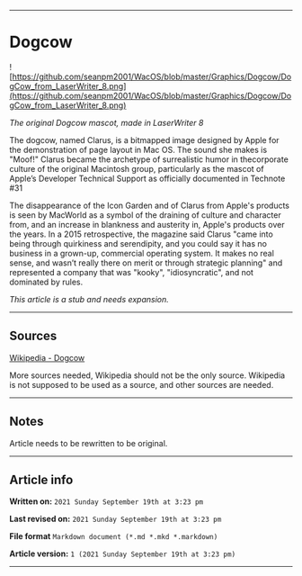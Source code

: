 
***

# Dogcow

![https://github.com/seanpm2001/WacOS/blob/master/Graphics/Dogcow/DogCow_from_LaserWriter_8.png](https://github.com/seanpm2001/WacOS/blob/master/Graphics/Dogcow/DogCow_from_LaserWriter_8.png)

_The original Dogcow mascot, made in LaserWriter 8_

The dogcow, named Clarus, is a bitmapped image designed by Apple for the demonstration of page layout in Mac OS. The sound she makes is "Moof!"
Clarus became the archetype of surrealistic humor in thecorporate culture of the original Macintosh group, particularly as the mascot of Apple’s Developer Technical Support as officially documented in Technote #31

The disappearance of the Icon Garden and of Clarus from Apple's products is seen by MacWorld as a symbol of the draining of culture and character from, and an increase in blankness and austerity in, Apple's products over the years.
In a 2015 retrospective, the magazine said Clarus "came into being through quirkiness and serendipity, and you could say it has no business in a grown-up, commercial operating system. It makes no real sense, and wasn’t really there on merit or through strategic planning" and represented a company that was "kooky", "idiosyncratic", and not dominated by rules.

_This article is a stub and needs expansion._

***

## Sources

[Wikipedia - Dogcow](https://en.wikipedia.org/wiki/Dogcow)

More sources needed, Wikipedia should not be the only source. Wikipedia is not supposed to be used as a source, and other sources are needed.

***

## Notes

Article needs to be rewritten to be original.

***

## Article info

**Written on:** `2021 Sunday September 19th at 3:23 pm`

**Last revised on:** `2021 Sunday September 19th at 3:23 pm`

**File format** `Markdown document (*.md *.mkd *.markdown)`

**Article version:** `1 (2021 Sunday September 19th at 3:23 pm)`

***

